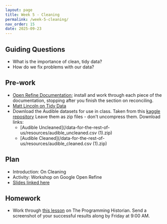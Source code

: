 ```yaml
---
layout: page
title: Week 5 - Cleaning
permalink: /week-5-cleaning/
nav_order: 15
date: 2025-09-23
---
```


## Guiding Questions

* What is the importance of clean, tidy data?
* How do we fix problems with our data?

## Pre-work

* [Open Refine Documentation](https://openrefine.org/docs); install and work through each piece of the documentation, stopping after you finish the section on reconciling. 
* [Matt Lincoln on Tidy Data](https://pricelab.sas.upenn.edu/podcast/1/dream-lab-podcast-tidy-data)
* Download the Audible datasets for use in class. Taken from this [kaggle repository](https://www.kaggle.com/datasets/snehangsude/audible-dataset?resource=download&select=audible_cleaned.csv) Leave them as zip files - don't uncompress them. Download links:
    * [Audible Uncleaned](/data-for-the-rest-of-us/resources/audible_uncleaned.csv (1).zip)
    * [Audible Cleaned](/data-for-the-rest-of-us/resources/audible_cleaned.csv (1).zip)

## Plan

* Introduction: On Cleaning
* Activity: Workshop on Google Open Refine
* [Slides linked here](/data-for-the-rest-of-us/resources/week-5/cleaning.pptx)

## Homework

* Work through [this lesson](https://programminghistorian.org/en/lessons/cleaning-data-with-openrefine) on The Programming Historian. Send a screenshot of your successful results along by Friday at 9:00 AM.